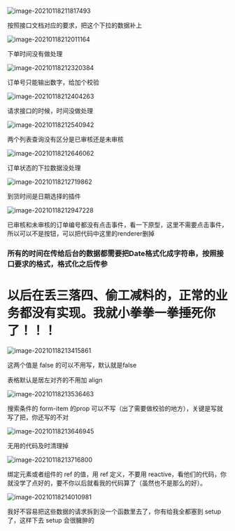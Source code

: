 ![image-20210118211817493](https://gitee.com/wu_kang0718/image/raw/master//20210118211819332.png)

按照接口文档对应的要求，把这个下拉的数据补上

![image-20210118212011164](https://gitee.com/wu_kang0718/image/raw/master//20210118212012189.png)

下单时间没有做处理

![image-20210118212320384](https://gitee.com/wu_kang0718/image/raw/master//20210118212321438.png)

订单号只能输出数字，给加个校验

![image-20210118212404263](https://gitee.com/wu_kang0718/image/raw/master//20210118212405272.png)

请求接口的时候，时间没做处理



![image-20210118212540942](https://gitee.com/wu_kang0718/image/raw/master//20210118212541955.png)

两个列表查询没有区分是已审核还是未审核



![image-20210118212646062](https://gitee.com/wu_kang0718/image/raw/master//20210118212647079.png)

订单状态的下拉数据没处理

![image-20210118212719862](https://gitee.com/wu_kang0718/image/raw/master//20210118212720882.png)

到货时间是日期选择的插件

![image-20210118212947228](https://gitee.com/wu_kang0718/image/raw/master//20210118212948248.png)

已审核和未审核的订单编号都没有点击事件，看一下原型，这里不需要点击事件，所以可以不是按钮，可以把代码中这里的renderer删掉



### 所有的时间在传给后台的数据都需要把Date格式化成字符串，按照接口要求的格式，格式化之后传参

# 以后在丢三落四、偷工减料的，正常的业务都没有实现。我就小拳拳一拳捶死你了！！！

![image-20210118213415861](https://gitee.com/wu_kang0718/image/raw/master//20210118213416954.png)

这两个值是 false 的可以不用写，默认就是false

表格默认是居左对齐的不用加 align



![image-20210118213536463](https://gitee.com/wu_kang0718/image/raw/master//20210118213537578.png)

搜索条件的  form-item 的prop 可以不写（出了需要做校验的地方），关键是写就写了把，你还写的不对



![image-20210118213646945](https://gitee.com/wu_kang0718/image/raw/master//20210118213648161.png)

无用的代码及时清理掉

![image-20210118213716800](https://gitee.com/wu_kang0718/image/raw/master//20210118213717842.png)

绑定元素或者组件的 ref 的值，用 ref 定义，不要用 reactive，看他们的代码，你就没学了点好的，要不你以后就看我的代码算了（虽然也不是那么的好）。





![image-20210118214010981](https://gitee.com/wu_kang0718/image/raw/master//20210118214012113.png)



我好不容易把这些数据的请求拆到没一个函数里去了，你有给我全都塞到 setup 了，这样下去 setup 会很臃肿的











